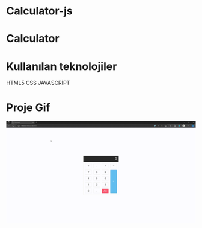 # Calculator-js

<h1>Calculator</h1>

<h1>Kullanılan teknolojiler</h1>


HTML5
CSS
JAVASCRİPT

<h1>Proje Gif</h1>

<img src="/Calculator.gif">